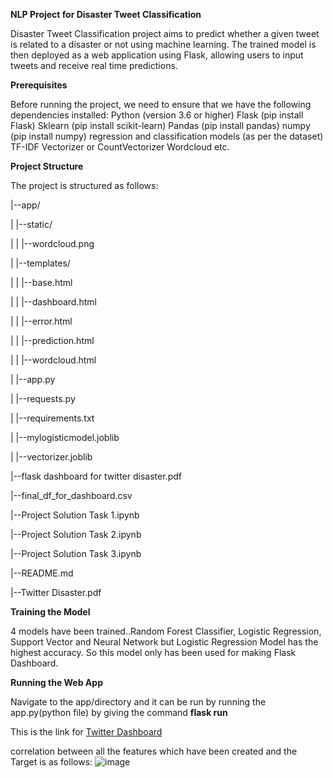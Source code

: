 
__NLP Project for Disaster Tweet Classification__

Disaster Tweet Classification project aims to predict whether a given tweet is related to a disaster or not using machine learning. The trained model is then deployed as a web application using Flask, allowing users to input tweets and receive real time predictions.

__Prerequisites__

Before running the project, we need to ensure that we have the following dependencies installed:
Python (version 3.6 or higher)
Flask (pip install Flask)
Sklearn (pip install scikit-learn)
Pandas (pip install pandas)
numpy (pip install numpy)
regression and classification models (as per the dataset)
TF-IDF Vectorizer or CountVectorizer
Wordcloud etc.

__Project Structure__

The project is structured as follows:

|--app/

| |--static/ 

| | |--wordcloud.png

| |--templates/

| | |--base.html

| | |--dashboard.html

| | |--error.html

| | |--prediction.html

| | |--wordcloud.html

| |--app.py

| |--requests.py

| |--requirements.txt

| |--mylogisticmodel.joblib

| |--vectorizer.joblib

|--flask dashboard for twitter disaster.pdf

|--final_df_for_dashboard.csv


|--Project Solution Task 1.ipynb

|--Project Solution Task 2.ipynb

|--Project Solution Task 3.ipynb


|--README.md

|--Twitter Disaster.pdf

__Training the Model__

4 models have been trained..Random Forest Classifier, Logistic Regression, Support Vector and Neural Network but Logistic Regression Model has the highest accuracy. So this model only has been used for making Flask Dashboard.

__Running the Web App__

Navigate to the app/directory and it can be run by running the app.py(python file) by giving the command __flask run__

This is the link for [Twitter Dashboard](http://127.0.0.1:5000/)

correlation between all the features which have been created and the Target is as follows:
![image](https://github.com/nitimasaigal/Project-7-Twitter-Disaster/assets/146649752/c90ca536-3367-4e2f-90e7-4fcf8296bce0)






